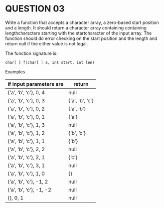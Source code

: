 # QUESTION 03

Write a function that accepts a character array, a zero-based start position and a length. It should return a character array containing containing lengthcharacters starting with the startcharacter of the input array. The function should do error checking on the start position and the length and return null if the either value is not legal.

The function signature is:

`char[ ] f(char[ ] a, int start, int len)`

Examples

| if input parameters are | return          |
| ----------------------- | --------------- |
| {‘a’, ‘b’, ‘c’}, 0, 4   | null            |
| {‘a’, ‘b’, ‘c’}, 0, 3   | {‘a’, ‘b’, ‘c’} |
| {‘a’, ‘b’, ‘c’}, 0, 2   | {‘a’, ‘b’}      |
| {‘a’, ‘b’, ‘c’}, 0, 1   | {‘a’}           |
| {‘a’, ‘b’, ‘c’}, 1, 3   | null            |
| {‘a’, ‘b’, ‘c’}, 1, 2   | {‘b’, ‘c’}      |
| {‘a’, ‘b’, ‘c’}, 1, 1   | {‘b’}           |
| {‘a’, ‘b’, ‘c’}, 2, 2   | null            |
| {‘a’, ‘b’, ‘c’}, 2, 1   | {‘c’}           |
| {‘a’, ‘b’, ‘c’}, 3, 1   | null            |
| {‘a’, ‘b’, ‘c’}, 1, 0   | {}              |
| {‘a’, ‘b’, ‘c’}, -1, 2  | null            |
| {‘a’, ‘b’, ‘c’}, -1, -2 | null            |
| {}, 0, 1                | null            |
